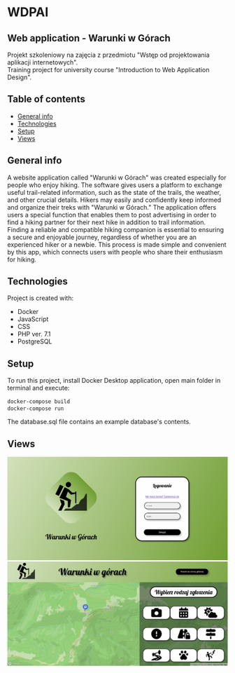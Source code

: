 # WDPAI
## Web application - Warunki w Górach

Projekt szkoleniowy na zajęcia z przedmiotu "Wstęp od projektowania aplikacji internetowych". </br>
Training project for university course "Introduction to Web Application Design".

## Table of contents
* [General info](#general-info)
* [Technologies](#technologies)
* [Setup](#setup)
* [Views](#views)

## General info

A website application called "Warunki w Górach" was created especially for people who enjoy hiking. The software gives users a platform to exchange useful trail-related information, such as the state of the trails, the weather, and other crucial details. Hikers may easily and confidently keep informed and organize their treks with "Warunki w Górach."
The application offers users a special function that enables them to post advertising in order to find a hiking partner for their next hike in addition to trail information. Finding a reliable and compatible hiking companion is essential to ensuring a secure and enjoyable journey, regardless of whether you are an experienced hiker or a newbie. This process is made simple and convenient by this app, which connects users with people who share their enthusiasm for hiking.

## Technologies
Project is created with:
* Docker
* JavaScript
* CSS
* PHP ver. 7.1
* PostgreSQL

## Setup
To run this project, install Docker Desktop application, open main folder in terminal and execute:

```
docker-compose build
docker-compose run
```

The database.sql file contains an example database's contents.

## Views

![img.png](img.png)
![img_1.png](img_1.png)
